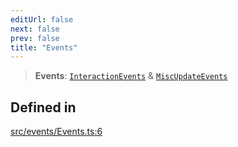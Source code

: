 ```yaml
---
editUrl: false
next: false
prev: false
title: "Events"
---
```


> **Events**: [`InteractionEvents`](/three.ez/api/interfaces/interactionevents/) & [`MiscUpdateEvents`](/three.ez/api/type-aliases/miscupdateevents/)

## Defined in

[src/events/Events.ts:6](https://github.com/agargaro/three.ez/blob/6a659b7871154988e88d8973e76bf92863e7cc6e/src/events/Events.ts#L6)
